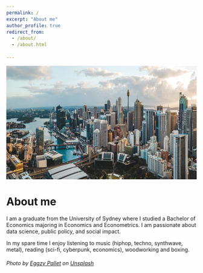 ```yaml
---
permalink: /
excerpt: "About me"
author_profile: true
redirect_from: 
  - /about/
  - /about.html

---
```


<img src="/images/aboutimg.jpg" width="1600" height="300">



About me
=============


I am  a graduate from the University of Sydney where I studied a Bachelor of Economics majoring in Economics and Econometrics. I am passionate about data science, public policy, and social impact. 

In my spare time I enjoy listening to music (hiphop, techno, synthwave, metal), reading (sci-fi, cyberpunk, economics), woodworking and boxing. 




###### Photo by <a href="https://unsplash.com/@h4rd3n?utm_source=unsplash&utm_medium=referral&utm_content=creditCopyText">Eggzy Pallet</a> on <a href="https://unsplash.com/@h4rd3n?utm_source=unsplash&utm_medium=referral&utm_content=creditCopyText">Unsplash</a>
